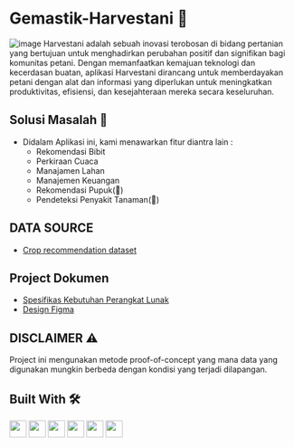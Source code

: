 # Gemastik-Harvestani 🌿
![image](https://raw.githubusercontent.com/not-xygen/Gemastik-Harvestani/main/asset/Presentasi.png)
Harvestani adalah sebuah inovasi terobosan di bidang pertanian yang bertujuan untuk menghadirkan perubahan positif dan signifikan bagi komunitas petani. Dengan memanfaatkan kemajuan teknologi dan kecerdasan buatan, aplikasi Harvestani dirancang untuk memberdayakan petani dengan alat dan informasi yang diperlukan untuk meningkatkan produktivitas, efisiensi, dan kesejahteraan mereka secara keseluruhan.

## Solusi Masalah 💪
-  Didalam Aplikasi ini, kami menawarkan fitur diantra lain :
    - Rekomendasi Bibit
    - Perkiraan Cuaca
    - Manajamen Lahan
    - Manajemen Keuangan
    - Rekomendasi Pupuk(🚧)
    - Pendeteksi Penyakit Tanaman(🚧)
      
## DATA SOURCE 
- [Crop recommendation dataset ](https://www.kaggle.com/datasets/atharvaingle/crop-recommendation-dataset)
## Project Dokumen
* [Spesifikas Kebutuhan Perangkat Lunak](https://docs.google.com/document/d/1NILqqMlKpNc2CsV3tEpWP_Z4KjohgWpU/edit?usp=sharing&ouid=100025197486427676301&rtpof=true&sd=true)
* [Design Figma](https://www.figma.com/file/dSWEOOaIjE0GjtC2a7jZG3/HarvestMoon?type=design&node-id=0-1&mode=design&t=G7I2WJcOMcbmfUAN-0)   
## DISCLAIMER ⚠️ 
Project ini mengunakan metode proof-of-concept yang mana data yang digunakan mungkin berbeda dengan kondisi yang terjadi dilapangan.
## Built With 🛠️
<code><img height="30" src="https://img.shields.io/badge/Python-FFD43B?style=for-the-badge&logo=python&logoColor=blue"></code>
<code><img height="30" src="https://img.shields.io/badge/React_Native-20232A?style=for-the-badge&logo=react&logoColor=61DAFB"></code>
<code><img height="30" src="https://img.shields.io/badge/TypeScript-007ACC?style=for-the-badge&logo=typescript&logoColor=white"></code>
<code><img height="30" src="https://img.shields.io/badge/Express.js-000000?style=for-the-badge&logo=express&logoColor=white"></code>
<code><img height="30" src="https://img.shields.io/badge/PostgreSQL-316192?style=for-the-badge&logo=postgresql&logoColor=white"></code>
<code><img height="30" src="https://img.shields.io/badge/Prisma-3982CE?style=for-the-badge&logo=Prisma&logoColor=white"></code>
